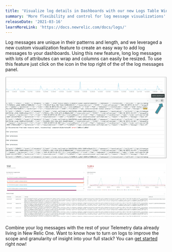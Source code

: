 ```yaml
---
title: 'Visualize log details in Dashboards with our new Logs Table Widget'
summary: 'More flexibility and control for log message visualizations'
releaseDate: '2021-03-16'
learnMoreLink: 'https://docs.newrelic.com/docs/logs/'
---
```


Log messages are unique in their patterns and length, and we leveraged a new custom visualization feature to create an easy way to add log messages to your dashboards. Using this new feature, long log messages with lots of attributes can wrap and columns can easily be resized. To use this feature just click on the icon in the top right of the of the log messages panel.

![log-table-widget-icon.png](./images/log-table-widget-icon.png "Log table widget icon.")

![log-display-dashboard.png](./images/log-display-dashboard.png "Logs messages in a dashboard.")

Combine your log messages with the rest of your Telemetry data already living in New Relic One. Want to know how to turn on logs to improve the scope and granularity of insight into your full stack? You can [get started](https://one.nr/037jbG3Z7Qy) right now! 

